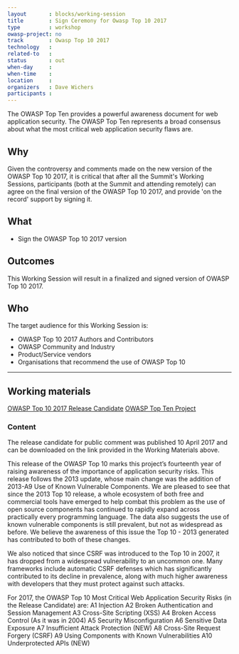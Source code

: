 ```yaml
---
layout       : blocks/working-session
title        : Sign Ceremony for Owasp Top 10 2017
type         : workshop
owasp-project: no
track        : Owasp Top 10 2017
technology   :
related-to   :
status       : out
when-day     : 
when-time    : 
location     : 
organizers   : Dave Wichers
participants :
---
```

The OWASP Top Ten provides a powerful awareness document for web application security. The OWASP Top Ten represents a broad consensus about what the most critical web application security flaws are.

## Why

Given the controversy and comments made on the new version of the OWASP Top 10 2017, it is critical that after all the
Summit's Working Sessions, participants (both at the Summit and attending remotely) can agree on the final version of the OWASP Top 10 2017, and provide 'on the record' support by signing it.

## What

 - Sign the OWASP Top 10 2017 version
 
## Outcomes

This Working Session will result in a finalized and signed version of OWASP Top 10 2017.

## Who

The target audience for this Working Session is:

 - OWASP Top 10 2017 Authors and Contributors
 - OWASP Community and Industry
 - Product/Service vendors
 - Organisations that recommend the use of OWASP Top 10

--- 

## Working materials

<a href="https://github.com/OWASP/Top10/raw/master/2017/OWASP%20Top%2010%20-%202017%20RC1-English.pdf">OWASP Top 10 2017 Release Candidate</a>
<a href="https://www.owasp.org/index.php/Category:OWASP_Top_Ten_Project#tab=OWASP_Top_10_for_2017_Release_Candidate">OWASP Top Ten Project</a>

### Content

The release candidate for public comment was published 10 April 2017 and can be downloaded on the link provided in the Working Materials above. 

This release of the OWASP Top 10 marks this project’s fourteenth year of raising awareness of the importance of application security risks. This release follows the 2013 update, whose main change was the addition of 2013-A9 Use of Known Vulnerable Components. We are pleased to see that since the 2013 Top 10 release, a whole ecosystem of both free and commercial tools have emerged to help combat this problem as the use of open source components has continued to rapidly expand across practically every programming language. The data also suggests the use of known vulnerable components is still prevalent, but not as widespread as before. We believe the awareness of this issue the Top 10 - 2013 generated has contributed to both of these changes.

We also noticed that since CSRF was introduced to the Top 10 in 2007, it has dropped from a widespread vulnerability to an uncommon one. Many frameworks include automatic CSRF defenses which has significantly contributed to its decline in prevalence, along with much higher awareness with developers that they must protect against such attacks.

For 2017, the OWASP Top 10 Most Critical Web Application Security Risks (in the Release Candidate) are:
A1 Injection
A2 Broken Authentication and Session Management
A3 Cross-Site Scripting (XSS)
A4 Broken Access Control (As it was in 2004)
A5 Security Misconfiguration
A6 Sensitive Data Exposure
A7 Insufficient Attack Protection (NEW)
A8 Cross-Site Request Forgery (CSRF)
A9 Using Components with Known Vulnerabilities
A10 Underprotected APIs (NEW)
